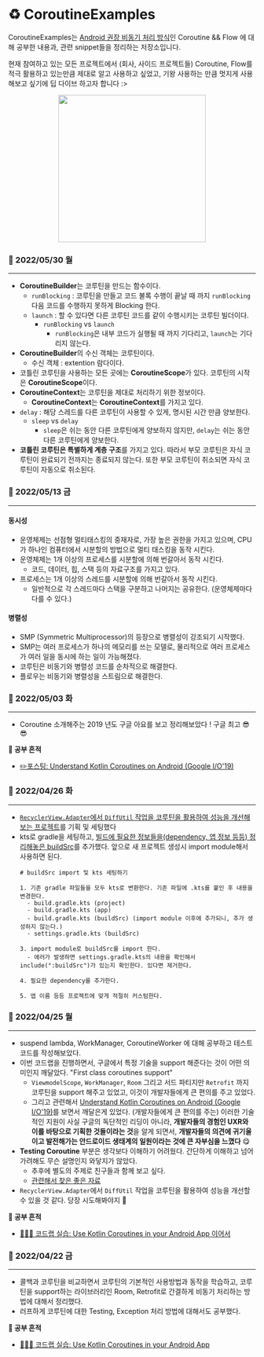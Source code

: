 # ♻️ CoroutineExamples
CoroutineExamples는 [Android 권장 비동기 처리 방식](https://developer.android.com/kotlin/coroutines?#features)인 Coroutine && Flow 에 대해 공부한 내용과, 관련 snippet들을 정리하는 저장소입니다.

현재 참여하고 있는 모든 프로젝트에서 (회사, 사이드 프로젝트들) Coroutine, Flow를 적극 활용하고 있는만큼 제대로 알고 사용하고 싶었고, 기왕 사용하는 만큼 멋지게 사용해보고 싶기에 딥 다이브 하고자 합니다 :> 
<p align="center">
  <img height="300" src="https://user-images.githubusercontent.com/59532818/164753787-b77c20d0-8b11-4cd3-a9c4-3336fb45802b.png">
</p>

### 🙂 2022/05/30 월
------
- **CoroutineBuilder**는 코루틴을 만드는 함수이다.
    - `runBlocking` : 코루틴을 만들고 코드 불록 수행이 끝날 때 까지 `runBlocking` 다음 코드를 수행하지 못하게 Blocking 한다.
    - `launch` : 할 수 있다면 다른 코루틴 코드를 같이 수행시키는 코루틴 빌더이다.
        - `runBlocking` vs `launch`
            - `runBlocking`은 내부 코드가 실행될 때 까지 기다리고, `launch`는 기다리지 않는다.
- **CoroutineBuilder**의 수신 객체는 코루틴이다.
    - 수신 객체 : extention 람다이다.
- 코틀린 코루틴을 사용하는 모든 곳에는 **CoroutineScope**가 있다. 코루틴의 시작은 **CoroutineScope**이다.
- **CoroutineContext**는 코루틴을 제대로 처리하기 위한 정보이다.
    - **CoroutineContext**는 **CoroutineContext**를 가지고 있다.
- `delay` : 해당 스레드를 다른 코루틴이 사용할 수 있게, 명시된 시간 만큼 양보한다.
    - `sleep` vs `delay`
        - `sleep`은 쉬는 동안 다른 코루틴에게 양보하지 않지만, `delay`는 쉬는 동안 다른 코루틴에게 양보한다.
- **코틀린 코루틴은 특별하게 계층 구조**를 가지고 있다. 따라서 부모 코루틴은 자식 코루틴이 완료되기 전까지는 종료되지 않는다. 또한 부모 코루틴이 취소되면 자식 코루틴이 자동으로 취소된다.

### 🙂 2022/05/13 금
------
#### 동시성
- 운영체제는 선점형 멀티태스킹의 중재자로, 가장 높은 권한을 가지고 있으며, CPU가 하나인 컴퓨터에서 시분할의 방법으로 멀티 태스킹을 동작 시킨다.
- 운영체제는 1개 이상의 프로세스를 시분할에 의해 번갈아서 동작 시킨다.
    - 코드, 데이터, 힙, 스택 등의 자료구조를 가지고 있다.
- 프로세스는 1개 이상의 스레드를 시분할에 의해 번갈아서 동작 시킨다.
    - 일반적으로 각 스레드마다 스택을 구분하고 나머지는 공유한다. (운영체제마다 다를 수 있다.)

#### 병렬성
- SMP (Symmetric Multiprocessor)의 등장으로 병렬성이 강조되기 시작했다.
- SMP는 여러 프로세스가 하나의 메모리를 쓰는 모델로, 물리적으로 여러 프로세스가 여러 일을 동시에 하는 일이 가능해졌다.
- 코루틴은 비동기와 병렬성 코드를 순차적으로 해결한다.
- 플로우는 비동기와 병렬성을 스트림으로 해결한다.

### 🙂 2022/05/03 화
------
- Coroutine 소개해주는 2019 년도 구글 아요를 보고 정리해보았다 ! 구글 최고 😎😎

**📝 공부 흔적** 
- [✏️포스팅: Understand Kotlin Coroutines on Android (Google I/O'19)](https://velog.io/@sery270/NOTE-Understand-Kotlin-Coroutines-on-Android-Google-IO19)

### 🙂 2022/04/26 화
------
- [`RecyclerView.Adapter`에서 `DiffUtil` 작업을 코루틴을 활용하여 성능을 개선해보는 프로젝트](https://github.com/sery270/CoroutineExamples/tree/main/DiffUtilbyCoroutine)를 기획 및 세팅했다 
- kts로 gradle을 세팅하고, [빌드에 필요한 정보들을(dependency, 앱 정보 등등) 정리해놓은 buildSrc](https://github.com/sery270/CoroutineExamples/tree/main/buildSrc)를 추가했다. 앞으로 새 프로젝트 생성시 import module해서 사용하면 된다. 
    ```
    # buildSrc import 및 kts 세팅하기 
    
    1. 기존 gradle 파일들을 모두 kts로 변환한다. 기존 파일에 .kts를 붙인 후 내용을 변경한다. 
      - build.gradle.kts (project)
      - build.gradle.kts (app)
      - build.gradle.kts (buildSrc) (import module 이후에 추가되니, 추가 생성하지 않는다.) 
      - settings.gradle.kts (buildSrc)

    3. import module로 buildSrc를 import 한다. 
      - 에러가 발생하면 settings.gradle.kts의 내용을 확인해서 include(":buildSrc")가 있는지 확인한다. 있다면 제거한다. 
 
    4. 필요한 dependency를 추가한다. 

    5. 앱 이름 등등 프로젝트에 맞게 적절히 커스텀한다. 
    ```

### 🙂 2022/04/25 월
------
- suspend lambda, WorkManager, CoroutineWorker 에 대해 공부하고 테스트 코드를 작성해보았다. 
- 이번 코드랩을 진행하면서, 구글에서 특정 기술을 support 해준다는 것이 어떤 의미인지 깨달았다. "First class coroutines support"
  - `ViewmodelScope`, `WorkManager`, `Room` 그리고 서드 파티지만 `Retrofit` 까지 코루틴을 support 해주고 있었고, 이것이 개발자들에게 큰 편의를 주고 있었다. 
  - 그리고 관련해서 [Understand Kotlin Coroutines on Android (Google I/O'19)](https://www.youtube.com/watch?v=BOHK_w09pVA)를 보면서 깨달은게 있었다. (개발자들에게 큰 편의를 주는) 이러한 기술적인 지원이 사실 구글의 독단적인 리딩이 아니라, **개발자들의 경험인 UXR와 이를 바탕으로 기획한 것들이라는 것**을 알게 되면서, **개발자들의 의견에 귀기울이고 발전해가는 안드로이드 생태계의 일원이라는 것에 큰 자부심을 느꼈다** 😋
- **Testing Coroutine** 부분은 생각보다 이해하기 어려웠다. 간단하게 이해하고 넘어가려해도 무슨 설명인지 와닿지가 않았다. 
  - 추후에 별도의 주제로 친구들과 함께 보고 싶다. 
  - [관련해서 찾은 좋은 자료](https://tourspace.tistory.com/266)
- `RecyclerView.Adapter`에서 `DiffUtil` 작업을 코루틴을 활용하여 성능을 개선할 수 있을 것 같다. 당장 시도해봐야지 💪

**📝 공부 흔적**
- [👩🏻‍🏫 코드랩 실습: Use Kotlin Coroutines in your Android App 이어서](https://github.com/sery270/kotlin-coroutines#suspend-lambda-higher-order-functions)


### 🙂 2022/04/22 금
------
- 콜백과 코루틴을 비교하면서 코루틴의 기본적인 사용방법과 동작을 학습하고, 코루틴을 support하는 라이브러리인 Room, Retrofit로 간결하게 비동기 처리하는 방법에 대해서 정리했다. 
- 러프하게 코루틴에 대한 Testing, Exception 처리 방법에 대해서도 공부했다. 

**📝 공부 흔적**
- [👩🏻‍🏫 코드랩 실습: Use Kotlin Coroutines in your Android App](https://github.com/sery270/kotlin-coroutines)
